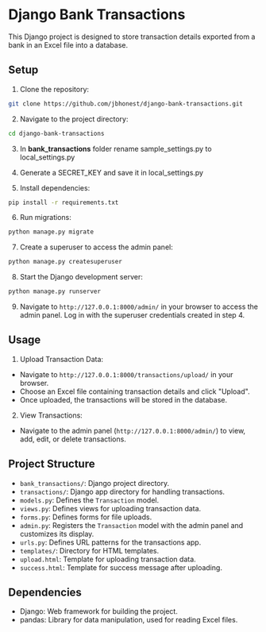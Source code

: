 # Django Bank Transactions

This Django project is designed to store transaction details exported from a bank in an Excel file into a database.

## Setup

1. Clone the repository:
```bash
git clone https://github.com/jbhonest/django-bank-transactions.git
```
2. Navigate to the project directory:

```bash
cd django-bank-transactions
```
3. In **bank_transactions** folder rename sample_settings.py to local_settings.py

4. Generate a SECRET_KEY and save it in local_settings.py

5. Install dependencies:
```bash
pip install -r requirements.txt
```

6. Run migrations:
```bash
python manage.py migrate
```

7. Create a superuser to access the admin panel:
```bash
python manage.py createsuperuser
```

8. Start the Django development server:
```bash
python manage.py runserver
```

9. Navigate to `http://127.0.0.1:8000/admin/` in your browser to access the admin panel. Log in with the superuser credentials created in step 4.

## Usage

1. Upload Transaction Data:
- Navigate to `http://127.0.0.1:8000/transactions/upload/` in your browser.
- Choose an Excel file containing transaction details and click "Upload".
- Once uploaded, the transactions will be stored in the database.

2. View Transactions:
- Navigate to the admin panel (`http://127.0.0.1:8000/admin/`) to view, add, edit, or delete transactions.

## Project Structure

- `bank_transactions/`: Django project directory.
- `transactions/`: Django app directory for handling transactions.
- `models.py`: Defines the `Transaction` model.
- `views.py`: Defines views for uploading transaction data.
- `forms.py`: Defines forms for file uploads.
- `admin.py`: Registers the `Transaction` model with the admin panel and customizes its display.
- `urls.py`: Defines URL patterns for the transactions app.
- `templates/`: Directory for HTML templates.
 - `upload.html`: Template for uploading transaction data.
 - `success.html`: Template for success message after uploading.

## Dependencies

- Django: Web framework for building the project.
- pandas: Library for data manipulation, used for reading Excel files.
